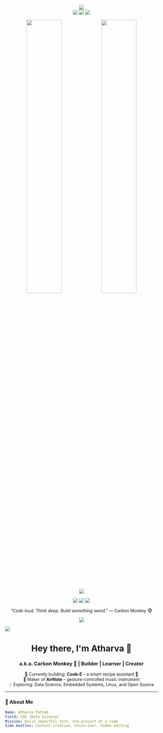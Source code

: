 <p align="center"> <img src="https://skillicons.dev/icons?i=python,flask,html,css,js,git,linux,vscode&perline=8" /> <br/> <img src="https://img.shields.io/badge/-Arduino-00979D?style=for-the-badge&logo=arduino&logoColor=white" /> <img src="https://img.shields.io/badge/-ESP32-grey?style=for-the-badge" /> <img src="https://img.shields.io/badge/-Python%20Automation-FFD43B?style=for-the-badge&logo=python&logoColor=black" /> </p>
<p align="center">

<p align="center"> <img width="48%" src="https://github-readme-stats.vercel.app/api?username=monkeybuilds&show_icons=true&theme=radical" /> <img width="48%" src="https://github-readme-stats.vercel.app/api/top-langs/?username=monkeybuilds&layout=compact&theme=radical" /> <br/> <img src="https://github-readme-activity-graph.vercel.app/graph?username=monkeybuilds&theme=tokyo-night" /> </p>

<p align="center"> <a href="https://linkedin.com/in/atharvpathak"><img src="https://img.shields.io/badge/-LinkedIn-0077B5?style=for-the-badge&logo=linkedin&logoColor=white"/></a> <a href="https://github.com/monkeybuilds"><img src="https://img.shields.io/badge/-GitHub-171515?style=for-the-badge&logo=github&logoColor=white"/></a> <a href="mailto:atharvapathak025@gmail.com"><img src="https://img.shields.io/badge/-Email-EA4335?style=for-the-badge&logo=gmail&logoColor=white"/></a> </p>

<p align="center"><i>"Code loud. Think deep. Build something weird."</i> — Carbon Monkey 🐵</p> <p align="center"> <img src="https://komarev.com/ghpvc/?username=monkeybuilds&label=Profile+Views&color=00c1ff&style=flat" /> </p>

<img src="https://readme-typing-svg.demolab.com?font=Fira+Code&duration=3000&pause=1000&color=00FFC5&center=true&vCenter=true&width=435&lines=Hey+I'm+Atharva+Pathak!;aka+Carbon+Monkey+%F0%9F%90%92;CS+Student+%7C+Builder+%7C+Open+Source+Contributor;Cook-E+%7C+Data+Science+%7C+ESP32+%7C+Linux+Lover" />
</p>

<h1 align="center">Hey there, I'm Atharva 👋</h1>
<h3 align="center">a.k.a. Carbon Monkey 🐒 | Builder | Learner | Creator</h3>

<p align="center">
  🔭 Currently building: <b>Cook-E</b> – a smart recipe assistant 🍳 <br>
  🎵 Maker of <b>AirNote</b> – gesture-controlled music instrument <br>
  💡 Exploring: Data Science, Embedded Systems, Linux, and Open Source <br>
</p>

---

### 🧠 About Me

```yaml
Name: Atharva Pathak
Field: CSE (Data Science)
Mission: Build impactful tech, one project at a time
Side Hustles: Content creation, Voice-over, Video editing

